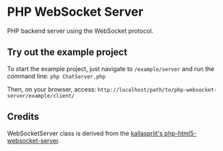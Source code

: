 # PHP WebSocket Server

PHP backend server using the WebSocket protocol.

## Try out the example project

To start the example project, just navigate to `/example/server` and run the command line: `php ChatServer.php`

Then, on your browser, access: `http://localhost/path/to/php-websocket-server/example/client/`

## Credits

WebSocketServer class is derived from the [kallaspriit's php-html5-websocket-server](https://github.com/kallaspriit/PHP-HTML5-WebSocket-Server).